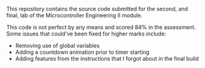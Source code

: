 This repository contains the source code submitted for the second, and final, lab of the Microcontroller Engineering II module.

This code is not perfect by any means and scored 84% in the assessment. Some issues that could've been fixed for higher marks include:

- Removing use of global variables
- Adding a countdown animation prior to timer starting
- Adding features from the instructions that I forgot about in the final build

